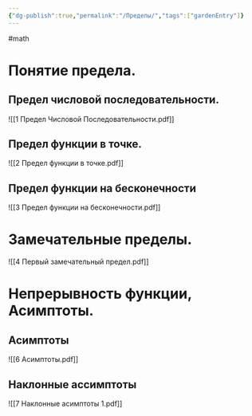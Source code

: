 ```yaml
---
{"dg-publish":true,"permalink":"/Пределы/","tags":["gardenEntry"]}
---
```


#math 

# Понятие предела.
## Предел числовой последовательности.
![[1 Предел Числовой Последовательности.pdf]]
## Предел функции в точке.
![[2 Предел функции в точке.pdf]]
## Предел функции на бесконечности
![[3 Предел функции на бесконечности.pdf]]
# Замечательные пределы.
![[4 Первый замечательный предел.pdf]]
# Непрерывность функции, Асимптоты.
## Асимптоты
![[6 Асимптоты.pdf]]
## Наклонные ассимптоты
![[7 Наклонные асимптоты 1.pdf]]
